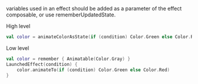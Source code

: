 variables used in an effect should be added as a parameter of the effect composable, or use rememberUpdatedState.


High level
```Kotlin
val color = animateColorAsState(if (condition) Color.Green else Color.Red)
```
Low level
```Kotlin
val color = remember { Animatable(Color.Gray) }
LaunchedEffect(condition) {
    color.animateTo(if (condition) Color.Green else Color.Red)
}
```
